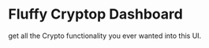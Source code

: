 Fluffy Cryptop Dashboard
========================


get all the Crypto functionality you ever wanted into this UI.
